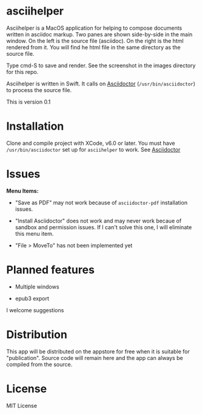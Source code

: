 asciihelper
===========

Asciihelper is a MacOS application for helping to compose 
documents written in asciidoc markup.  Two panes are
shown side-by-side in the main window.  On the left
is the source file (asciidoc).  On the right is the
html rendered from it.  You will find he html file in
the same directory as the source file.   

Type cmd-S to save and render.
See the screenshot in the images directory for this repo.

Asciihelper is written in Swift.  It calls on 
[Asciidoctor](http://asciidoctor.org) (`/usr/bin/asciidoctor`) to process
the source file. 

This is version 0.1

Installation
============

Clone and compile project with XCode, v6.0 or later. You must have `/usr/bin/asciidoctor`
set up for `asciihelper` to work.  See [Asciidoctor](http://asciidoctor.org)

Issues
======

**Menu Items:**

- "Save as PDF" may not work because of `asciidoctor-pdf` installation
issues.

- "Install Asciidoctor" does not work and may never work becaue
of sandbox and permission issues.  If I can't solve this one,
I will eliminate this menu item.

- "File > MoveTo" has not been implemented yet


Planned features
===============

- Multiple windows

- epub3 export


I welcome suggestions


Distribution
============

This app will be distributed on the appstore
for free when it is suitable for "publication".  Source
code will remain here and the app can always be compiled
from the source.


License
=======

MIT License
